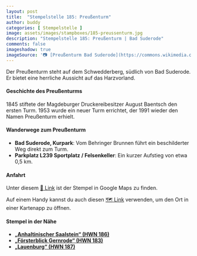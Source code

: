 ```yaml
---
layout: post
title:  "Stempelstelle 185: Preußenturm"
author: buddy
categories: [ Stempelstelle ]
image: assets/images/stampboxes/185-preussenturm.jpg
description: "Stempelstelle 185: Preußenturm | Bad Suderode"
comments: false
imageshadow: true
imageSource: '📷 [Preußenturm Bad Suderode](https://commons.wikimedia.org/wiki/File:Preu%C3%9Fenturm_Bad_Suderode.jpg) von <a href="//commons.wikimedia.org/wiki/User:Olaf2" title="User:Olaf2">Olaf Meister</a> unter Lizenz [CC BY-SA 4.0](https://creativecommons.org/licenses/by-sa/4.0)'
---
```


Der Preußenturm steht auf dem Schwedderberg, südlich von Bad Suderode. Er bietet eine herrliche Aussicht auf das Harzvorland. 

#### Geschichte des Preußenturms

1845 stiftete der Magdeburger Druckereibesitzer August Baentsch den ersten Turm. 1953 wurde ein neuer Turm errichtet, der 1991 wieder den Namen Preußenturm erhielt. 

#### Wanderwege zum Preußenturm

- **Bad Suderode, Kurpark**: Vom Behringer Brunnen führt ein beschilderter Weg direkt zum Turm. 
- **Parkplatz L239 Sportplatz / Felsenkeller**: Ein kurzer Aufstieg von etwa 0,5 km. 

#### Anfahrt

Unter diesem [📍 Link](https://www.google.com/maps/dir/?api=1&origin=&destination=51.72378%2C%2011.11917) ist der Stempel in Google Maps zu finden.

<div class="android-only">
  Auf einem Handy kannst du auch diesen 
  <a href="geo:51.72378,11.11917">🗺️ Link</a> 
  verwenden, um den Ort in einer Kartenapp zu öffnen.
  <p></p>
</div>

#### Stempel in der Nähe

- [**„Anhaltinischer Saalstein“ (HWN 186)**](/stempelstelle-186-anhaltinischer-saalstein)
- [**„Försterblick Gernrode“ (HWN 183)**](/stempelstelle-183-foersterblick-gernrode)
- [**„Lauenburg“ (HWN 187)**](/stempelstelle-187-lauenburg)
